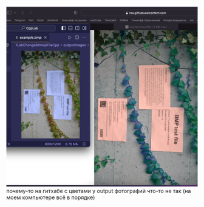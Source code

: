 ![alt text](image.png)
почему-то на гитхабе с цветами у output фотографий что-то не так (на моем компьютере всё в порядке)